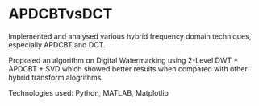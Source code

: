# APDCBTvsDCT
Implemented and analysed various hybrid frequency domain techniques, especially APDCBT and DCT.

Proposed an algorithm on Digital Watermarking using 2-Level DWT + APDCBT + SVD which showed better results when compared with other hybrid transform alogrithms

Technologies used: Python, MATLAB, Matplotlib
